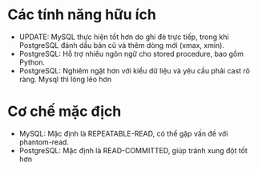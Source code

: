 # Các tính năng hữu ích
* UPDATE: MySQL thực hiện tốt hơn do ghi đè trực tiếp, trong khi PostgreSQL đánh dấu bản cũ và thêm dòng mới (xmax, xmin).
* PostgreSQL: Hỗ trợ nhiều ngôn ngữ cho stored procedure, bao gồm Python.
* PostgreSQL: Nghiêm ngặt hơn với kiểu dữ liệu và yêu cầu phải cast rõ ràng. Mysql thì lỏng lẻo hơn

# Cơ chế mặc địch
* MySQL: Mặc định là REPEATABLE-READ, có thể gặp vấn đề với phantom-read.
* PostgreSQL: Mặc định là READ-COMMITTED, giúp tránh xung đột tốt hơn
